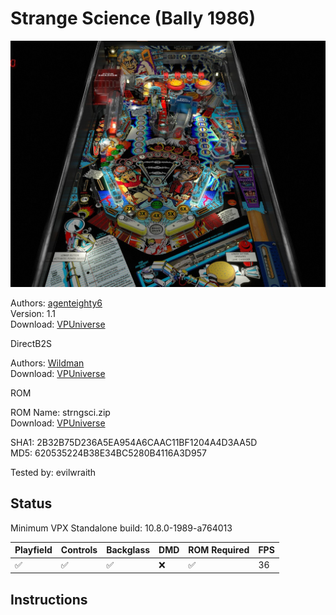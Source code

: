 # Strange Science (Bally 1986)

![Table Preview](../../images/vpx-strangescience.jpg)

Authors: [agenteighty6](https://vpuniverse.com/profile/25523-agenteighty6/)  
Version: 1.1  
Download: [VPUniverse](https://vpuniverse.com/files/file/7521-strange-science-bally-1986/)

DirectB2S

Authors: [Wildman](https://vpuniverse.com/profile/5-wildman/)  
Download: [VPUniverse](https://vpuniverse.com/files/file/2167-strange-sciencebally-1986/)

ROM

ROM Name: strngsci.zip  
Download: [VPUniverse](https://vpuniverse.com/files/file/720-strngscizip/)  

SHA1: 2B32B75D236A5EA954A6CAAC11BF1204A4D3AA5D  
MD5:  620535224B38E34BC5280B4116A3D957 

Tested by: evilwraith

## Status 

Minimum VPX Standalone build: 10.8.0-1989-a764013

| Playfield | Controls | Backglass | DMD | ROM Required | FPS | 
|-----------|----------|-----------|-----|--------------|-----|
| :white_check_mark: | :white_check_mark: | :white_check_mark: | :x: | :white_check_mark: | 36 |

## Instructions


